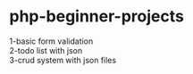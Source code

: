 # php-beginner-projects
1-basic form validation <br>
2-todo list with json <br>
3-crud system with json files <br>
